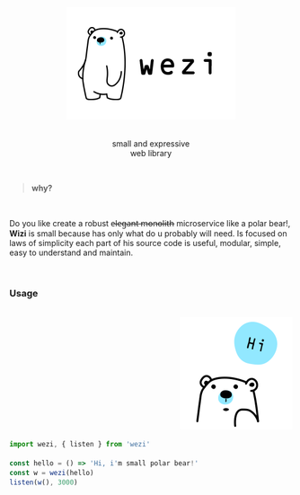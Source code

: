 <div align="center">
    <img src="https://github.com/11ume/wezi-assets/blob/main/logo.png?raw=true" width="300" height="auto"/>
</div>


<br>

<p align="center">
    small and expressive 
    <br>
    web library
<p>
    
<br>

> **why?** 

<br>

Do you like create a robust e̶l̶e̶g̶a̶n̶t̶ ̶m̶o̶n̶o̶l̶i̶t̶h̶ microservice like a polar bear!, **Wizi** is small because has only what do u probably will need. Is focused on laws of simplicity each part of his source code is useful, modular, simple, easy to understand and maintain. 

<br>


### Usage

<br>

<div align="right">
    <img src="https://github.com/11ume/wezi-assets/blob/main/hi2.png?raw=true" width="200" height="auto"/>
</div>

```ts
import wezi, { listen } from 'wezi'

const hello = () => 'Hi, i'm small polar bear!'
const w = wezi(hello)
listen(w(), 3000)
```
